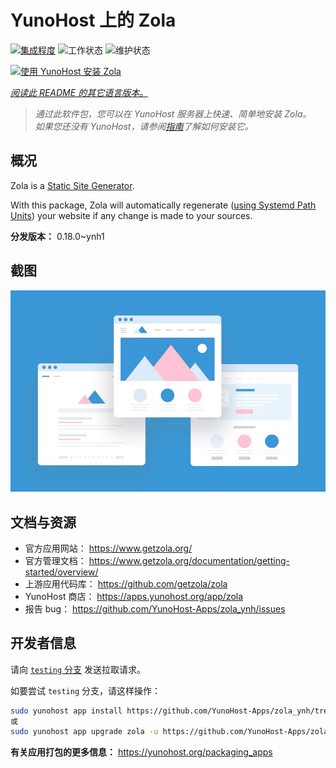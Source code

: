 <!--
注意：此 README 由 <https://github.com/YunoHost/apps/tree/master/tools/readme_generator> 自动生成
请勿手动编辑。
-->

# YunoHost 上的 Zola

[![集成程度](https://dash.yunohost.org/integration/zola.svg)](https://dash.yunohost.org/appci/app/zola) ![工作状态](https://ci-apps.yunohost.org/ci/badges/zola.status.svg) ![维护状态](https://ci-apps.yunohost.org/ci/badges/zola.maintain.svg)

[![使用 YunoHost 安装 Zola](https://install-app.yunohost.org/install-with-yunohost.svg)](https://install-app.yunohost.org/?app=zola)

*[阅读此 README 的其它语言版本。](./ALL_README.md)*

> *通过此软件包，您可以在 YunoHost 服务器上快速、简单地安装 Zola。*  
> *如果您还没有 YunoHost，请参阅[指南](https://yunohost.org/install)了解如何安装它。*

## 概况

Zola is a [Static Site Generator](https://en.wikipedia.org/wiki/Static_site_generator).

With this package, Zola will automatically regenerate ([using Systemd Path Units](https://www.putorius.net/systemd-path-units.html)) your website if any change is made to your sources.


**分发版本：** 0.18.0~ynh1

## 截图

![Zola 的截图](./doc/screenshots/example.jpg)

## 文档与资源

- 官方应用网站： <https://www.getzola.org/>
- 官方管理文档： <https://www.getzola.org/documentation/getting-started/overview/>
- 上游应用代码库： <https://github.com/getzola/zola>
- YunoHost 商店： <https://apps.yunohost.org/app/zola>
- 报告 bug： <https://github.com/YunoHost-Apps/zola_ynh/issues>

## 开发者信息

请向 [`testing` 分支](https://github.com/YunoHost-Apps/zola_ynh/tree/testing) 发送拉取请求。

如要尝试 `testing` 分支，请这样操作：

```bash
sudo yunohost app install https://github.com/YunoHost-Apps/zola_ynh/tree/testing --debug
或
sudo yunohost app upgrade zola -u https://github.com/YunoHost-Apps/zola_ynh/tree/testing --debug
```

**有关应用打包的更多信息：** <https://yunohost.org/packaging_apps>
